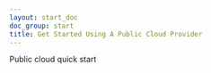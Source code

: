 ```yaml
---
layout: start_doc
doc_group: start
title: Get Started Using A Public Cloud Provider
---
```


Public cloud quick start
